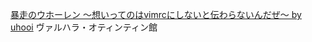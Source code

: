 [暴走のウホーレン 〜想いってのはvimrcにしないと伝わらないんだぜ〜 by uhooi](https://fortee.jp/iosdc-japan-2024/proposal/dddfc032-e5c7-4b3f-afda-3c48a18ea95e)
ヴァルハラ・オティンティン館
